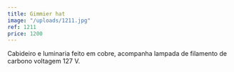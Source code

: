 ```yaml
---
title: Gimmier hat
image: "/uploads/1211.jpg"
ref: 1211
price: 1200
---
```


Cabideiro e luminaria feito em cobre, acompanha lampada de filamento de carbono voltagem 127 V.


